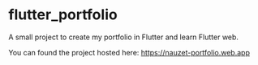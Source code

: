 # flutter_portfolio

A small project to create my portfolio in Flutter and learn Flutter web.

You can found the project hosted here: https://nauzet-portfolio.web.app